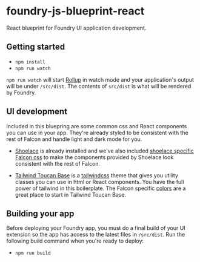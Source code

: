 # foundry-js-blueprint-react

React blueprint for Foundry UI application development.  

## Getting started

- `npm install`
- `npm run watch`

`npm run watch` will start [Rollup](https://rollupjs.org/) in watch mode and your application's output will be under `/src/dist`.  The contents of `src/dist` is what will be rendered by Foundry.

## UI development

Included in this bluepring are some common css and React components you can use in your app. They're already styled to be consistent with the rest of Falcon and handle light and dark mode for you. 

- [Shoelace](https://shoelace.style/frameworks/react) is already installed and we've also included [shoelace specific Falcon css](https://github.com/CrowdStrike/falcon-shoelace) to make the components provided by Shoelace look consistent with the rest of Falcon.

- [Tailwind Toucan Base](https://github.com/CrowdStrike/tailwind-toucan-base) is a [tailwindcss](https://tailwindcss.com/) theme that gives you utility classes you can use in html or React components. You have the full power of tailwind in this boilerplate.  The Falcon specific [colors](https://tailwind-toucan-base.pages.dev/#Colors) are a great place to start in Tailwind Toucan Base.


## Building your app

Before deploying your Foundry app, you must do a final build of your UI extension so the app has access to the latest files in `/src/dist`.  Run the following build command when you're ready to deploy:

- `npm run build` 
